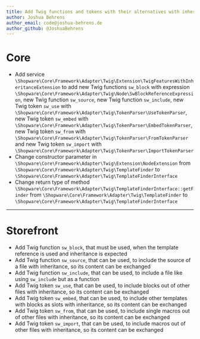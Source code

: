 ```yaml
---
title: Add Twig functions and tokens with their alternatives with inheritance
author: Joshua Behrens
author_email: code@joshua-behrens.de
author_github: @JoshuaBehrens
---
```

# Core
* Add service `\Shopware\Core\Framework\Adapter\Twig\Extension\TwigFeaturesWithInheritanceExtension` to add new Twig functions `sw_block` with expression `\Shopware\Core\Framework\Adapter\Twig\Node\SwBlockReferenceExpression`, new Twig function `sw_source`, new Twig function `sw_include`, new Twig token `sw_use` with `\Shopware\Core\Framework\Adapter\Twig\TokenParser\UseTokenParser`, new Twig token `sw_embed` with `\Shopware\Core\Framework\Adapter\Twig\TokenParser\EmbedTokenParser`, new Twig token `sw_from` with `\Shopware\Core\Framework\Adapter\Twig\TokenParser\FromTokenParser` and new Twig token `sw_import` with `\Shopware\Core\Framework\Adapter\Twig\TokenParser\ImportTokenParser`
* Change constructor parameter in `\Shopware\Core\Framework\Adapter\Twig\Extension\NodeExtension` from `\Shopware\Core\Framework\Adapter\Twig\TemplateFinder` to `\Shopware\Core\Framework\Adapter\Twig\TemplateFinderInterface`
* Change return type of method `\Shopware\Core\Framework\Adapter\Twig\TemplateFinderInterface::getFinder` from `\Shopware\Core\Framework\Adapter\Twig\TemplateFinder` to `\Shopware\Core\Framework\Adapter\Twig\TemplateFinderInterface`
___
# Storefront
* Add Twig function `sw_block`, that must be used, when the template reference is used and inheritance is expected
* Add Twig function `sw_source`, that can be used, to include the source of a file with inheritance, so its content can be exchanged
* Add Twig function `sw_include`, that can be used, to include a file like using `sw_include` but as a function
* Add Twig token `sw_use`, that can be used, to include blocks out of other files with inheritance, so its content can be exchanged
* Add Twig token `sw_embed`, that can be used, to include other templates with blocks as slots with inheritance, so its content can be exchanged
* Add Twig token `sw_from`, that can be used, to include single macros out of other files with inheritance, so its content can be exchanged
* Add Twig token `sw_import`, that can be used, to include macros out of other files with inheritance, so its content can be exchanged
